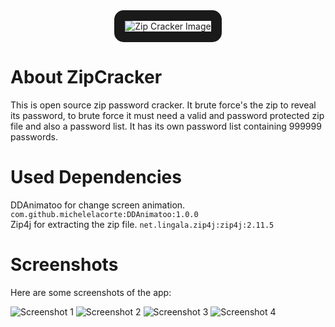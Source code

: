<div align="center">
  <img src="Images/ZipCracker.jpg" alt="Zip Cracker Image" style="border: 17px solid; border-radius: 15px;"/>
</div>

# About ZipCracker
This is open source zip password cracker. It brute force's the zip to reveal its password, to brute force it must need a valid and password protected zip file and also a password list. It has its own password list containing 999999 passwords.

# Used Dependencies
DDAnimatoo for change screen animation.
`com.github.michelelacorte:DDAnimatoo:1.0.0`<br>
Zip4j for extracting the zip file.
`net.lingala.zip4j:zip4j:2.11.5`

# Screenshots

Here are some screenshots of the app:

![Screenshot 1](Images/Screenshot_2024-09-08-15-07-40-488_com.FALCO.ZipCracker.jpg)
![Screenshot 2](Images/Screenshot_2024-09-08-15-06-03-504_com.FALCO.ZipCracker.jpg)
![Screenshot 3](Images/Screenshot_2024-09-08-15-04-56-018_com.FALCO.ZipCracker.jpg)
![Screenshot 4](Images/Screenshot_2024-09-08-15-03-58-195_com.FALCO.ZipCracker.jpg)

